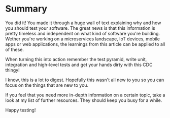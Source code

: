 # Summary
You did it! You made it through a huge wall of text explaining why and how you should test your software. The great news is that this information is pretty timeless and independent on what kind of software you're building. Wether you're working on a microservices landscape, IoT devices, mobile apps or web applications, the learnings from this article can be applied to all of these.

When turning this into action remember the test pyramid, write unit, integration and high-level tests and get your hands dirty with this CDC thingy!

I know, this is a lot to digest. Hopefully this wasn't all new to you so you can focus on the things that are new to you.

If you feel that you need more in-depth information on a certain topic, take a look at my list of further resources. They should keep you busy for a while.

Happy testing!
